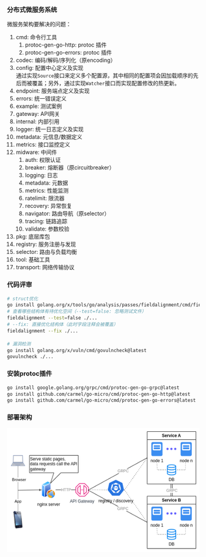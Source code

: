 ### 分布式微服务系统

微服务架构要解决的问题：

1. cmd: 命令行工具
   1. protoc-gen-go-http: protoc 插件
   2. protoc-gen-go-errors: protoc 插件
2. codec: 编码/解码/序列化（原encoding）
3. config: 配置中心定义及实现  
   通过实现`Source`接口来定义多个配置源，其中相同的配置项会因加载顺序的先后而被覆盖；另外，通过实现`Watcher`接口而实现配置修改的热更新。
4. endpoint: 服务端点定义及实现
5. errors: 统一错误定义
6. example: 测试案例
7. gateway: API网关
8. internal: 内部引用
9. logger: 统一日志定义及实现
10. metadata: 元信息/数据定义
11. metrics: 接口监控定义
12. midware: 中间件
    1. auth: 权限认证
    2. breaker: 熔断器（原circuitbreaker）
    3. logging: 日志
    4. metadata: 元数据
    5. metrics: 性能监测
    6. ratelimit: 限流器
    7. recovery: 异常恢复
    8. navigator: 路由导航（原selector）
    9. tracing: 链路追踪
    10. validate: 参数校验
13. pkg: 底层库包
14. registry: 服务注册与发现
15. selector: 路由与负载均衡
16. tool: 基础工具
17. transport: 网络传输协议

### 代码评审

```sh
# struct优化
go install golang.org/x/tools/go/analysis/passes/fieldalignment/cmd/fieldalignment@latest
# 查看哪些结构体有待优化空间（--test=false: 忽略测试文件）
fieldalignment --test=false ./...
# --fix: 直接优化结构体（此时字段注释会被覆盖）
fieldalignment --fix ./...

# 漏洞检测
go install golang.org/x/vuln/cmd/govulncheck@latest
govulncheck ./...
```

### 安装protoc插件

```sh
go install google.golang.org/grpc/cmd/protoc-gen-go-grpc@latest
go install github.com/carmel/go-micro/cmd/protoc-gen-go-http@latest
go install github.com/carmel/go-micro/cmd/protoc-gen-go-errors@latest
```

### 部署架构

![architecture](go-micro.png)
